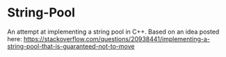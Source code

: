 # String-Pool
An attempt at implementing a string pool in C++. Based on an idea posted here: https://stackoverflow.com/questions/20938441/implementing-a-string-pool-that-is-guaranteed-not-to-move
